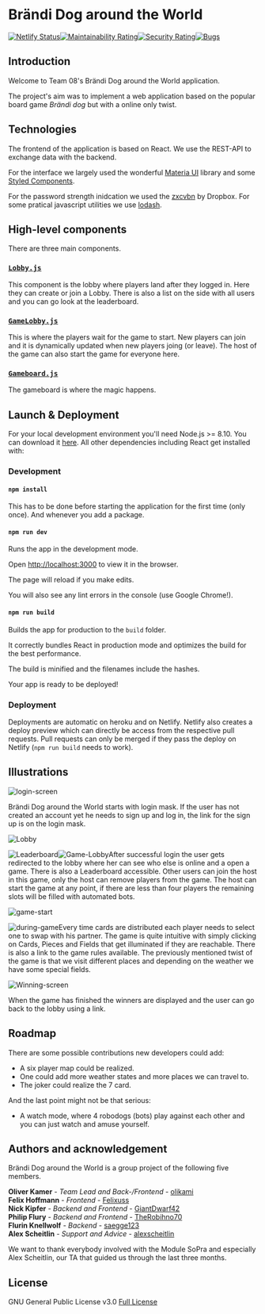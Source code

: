 # Brändi Dog around the World

[![Netlify Status](https://api.netlify.com/api/v1/badges/9d0dbf8b-f248-4068-939e-55ba150a0c1a/deploy-status)](https://app.netlify.com/sites/brandi-dog/deploys)[![Maintainability Rating](https://sonarcloud.io/api/project_badges/measure?project=group-08_client&metric=sqale_rating)](https://sonarcloud.io/dashboard?id=group-08_client)[![Security Rating](https://sonarcloud.io/api/project_badges/measure?project=group-08_client&metric=security_rating)](https://sonarcloud.io/dashboard?id=group-08_client)[![Bugs](https://sonarcloud.io/api/project_badges/measure?project=group-08_client&metric=bugs)](https://sonarcloud.io/dashboard?id=group-08_client)

## Introduction

Welcome to Team 08's Brändi Dog around the World application.

The project's aim was to implement a web application based on the popular board game *Brändi dog* but with a online only twist. 


## Technologies
The frontend of the application is based on React. We use the REST-API to exchange data with the backend.

For the interface we largely used the wonderful [Materia UI](https://material-ui.com/) library and some [Styled Components](https://styled-components.com/).

For the password strength inidcation we used the [zxcvbn](https://github.com/dropbox/zxcvbn) by Dropbox. For some pratical javascript utilities we use [lodash](https://lodash.com/).

## High-level components
There are three main components.

### [`Lobby.js`](https://github.com/group-08/client/blob/master/src/components/game/Lobby.js)

This component is the lobby where players land after they logged in. Here they can create or join a Lobby. There is also a list on the side with all users and you can go look at the leaderboard.

### [`GameLobby.js`](https://github.com/group-08/client/blob/master/src/components/game/GameLobby.js)

This is where the players wait for the game to start. New players can join and it is dynamically updated when new players joing (or leave). The host of the game can also start the game for everyone here.

### [`Gameboard.js`](https://github.com/group-08/client/blob/master/src/components/game/Gameboard.js)

The gameboard is where the magic happens.

## Launch & Deployment
For your local development environment you'll need Node.js >= 8.10. You can download it [here](https://nodejs.org). All other dependencies including React get installed with:

### Development

#### `npm install`

This has to be done before starting the application for the first time (only once). And whenever you add a package.

#### `npm run dev`

Runs the app in the development mode.

Open [http://localhost:3000](http://localhost:3000) to view it in the browser.

The page will reload if you make edits.

You will also see any lint errors in the console (use Google Chrome!).

#### `npm run build`

Builds the app for production to the `build` folder.

It correctly bundles React in production mode and optimizes the build for the best performance.

The build is minified and the filenames include the hashes.

Your app is ready to be deployed!

### Deployment

Deployments are automatic on heroku and on Netlify. Netlify also creates a deploy preview which can directly be access from the respective pull requests. Pull requests can only be merged if they pass the deploy on Netlify (`npm run build` needs to work).

## Illustrations

![login-screen](illustrations/login-screen.jpeg)

Brändi Dog around the World starts with login mask. If the user has not created an account yet he needs to sign up and log in, the link for the sign up is on the login mask.

![Lobby](illustrations/Lobby.jpeg)

![Leaderboard](illustrations/leaderboard.png)![Game-Lobby](illustrations/Game-Lobby.jpeg)After successful login the user gets redirected to the lobby where her can see who else is online and a open a game. There is also a Leaderboard accessible. Other users can join the host in this game, only the host can remove players from the game. The host can start the game at any point, if there are less than four players the remaining slots will be filled with automated bots.

![game-start](illustrations/game-start.jpeg)

![during-game](illustrations/during-game.jpeg)Every time cards are distributed each player needs to select one to swap with his partner. The game is quite intuitive with simply clicking on Cards, Pieces and Fields that get illuminated if they are reachable. There is also a link to the game rules available. The previously mentioned twist of the game is that we visit different places and depending on the weather we have some special fields.

![Winning-screen](illustrations/Winning-screen.jpeg)

When the game has finished the winners are displayed and the user can go back to the lobby using a link.

## Roadmap

There are some possible contributions new developers could add:
- A six player map could be realized.
- One could add more weather states and more places we can travel to.
- The joker could realize the 7 card.

And the last point might not be that serious:

* A watch mode, where 4 robodogs (bots) play against each other and you can just watch and amuse yourself.

## Authors and acknowledgement
Brändi Dog around the World is a group project of the following five members.

**Oliver Kamer** - *Team Lead and Back-/Frontend* - [olikami](https://github.com/orgs/group-08/people/olikami)<br>
**Felix Hoffmann** - *Frontend* - [Felixuss](https://github.com/orgs/group-08/people/Felixuss)<br>
**Nick Kipfer** - *Backend and Frontend* - [GiantDwarf42](https://github.com/orgs/group-08/people/GiantDwarf42)<br>
**Philip Flury** - *Backend and Frontend* - [TheRobihno70](https://github.com/orgs/group-08/people/TheRobihno70)<br>
**Flurin Knellwolf** - *Backend* - [saegge123](https://github.com/orgs/group-08/people/saegge123)<br>
**Alex Scheitlin** - *Support and Advice* - [alexscheitlin](https://github.com/orgs/group-08/people/alexscheitlin)<br>

We want to thank everybody involved with the Module SoPra and especially Alex Scheitlin, our TA that guided us through the last three months. 

## License

GNU General Public License v3.0 [Full License](LICENSE)
